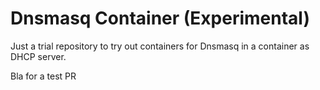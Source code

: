 # Dnsmasq Container (Experimental)

Just a trial repository to try out containers for Dnsmasq in a container as DHCP server.

Bla for a test PR
